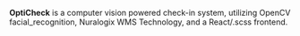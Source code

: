**OptiCheck**
is a computer vision powered check-in system, utilizing OpenCV facial_recognition, Nuralogix WMS Technology, and a React/.scss frontend. 
